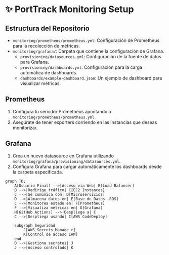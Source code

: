 # ✨ **PortTrack Monitoring Setup**
## **Estructura del Repositorio**
- `monitoring/prometheus/prometheus.yml`: Configuración de Prometheus para la recolección de métricas.
- `monitoring/grafana/`: Carpeta que contiene la configuración de Grafana.
  - `provisioning/datasources.yml`: Configuración de la fuente de datos para Grafana.
  - `provisioning/dashboards.yml`: Configuración para la carga automática de dashboards.
  - `dashboards/example-dashboard.json`: Un ejemplo de dashboard para visualizar métricas.

## **Prometheus**
1. Configura tu servidor Prometheus apuntando a `monitoring/prometheus/prometheus.yml`.
2. Asegúrate de tener exporters corriendo en las instancias que deseas monitorizar.

## **Grafana**
1. Crea un nuevo datasource en Grafana utilizando `monitoring/grafana/provisioning/datasources.yml`.
2. Configura Grafana para cargar automáticamente los dashboards desde la carpeta especificada.

```mermaid
graph TD;
    A[Usuario Final] -->|Acceso via Web| B[Load Balancer]
    B -->|Redirige tráfico| C[EC2 Instances]
    C -->|Se comunica con| D[Microservicios]
    D -->|Almacena datos en| E[Base de Datos -RDS]
    C -->|Monitorea estado en| F[Prometheus]
    F -->|Visualiza métricas en| G[Grafana]
    H[GitHub Actions] -->|Despliega a| C
    C -->|Despliega usando| I[AWS CodeDeploy]
    
    subgraph Seguridad
        J[AWS Secrets Manage r]
        K[Control de acceso IAM]
    end
    D -->|Gestiona secretos| J
    J -->|Acceso controlado| K
```
   
